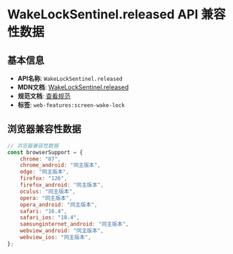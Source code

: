 # WakeLockSentinel.released API 兼容性数据

## 基本信息

- **API名称**: `WakeLockSentinel.released`
- **MDN文档**: [WakeLockSentinel.released](https://developer.mozilla.org/docs/Web/API/WakeLockSentinel/released)
- **规范文档**: [查看规范](https://w3c.github.io/screen-wake-lock/#dom-wakelocksentinel-released)
- **标签**: `web-features:screen-wake-lock`

## 浏览器兼容性数据

```javascript
// 浏览器兼容性数据
const browserSupport = {
    chrome: "87",
    chrome_android: "同主版本",
    edge: "同主版本",
    firefox: "126",
    firefox_android: "同主版本",
    oculus: "同主版本",
    opera: "同主版本",
    opera_android: "同主版本",
    safari: "16.4",
    safari_ios: "18.4",
    samsunginternet_android: "同主版本",
    webview_android: "同主版本",
    webview_ios: "同主版本",
};

```

